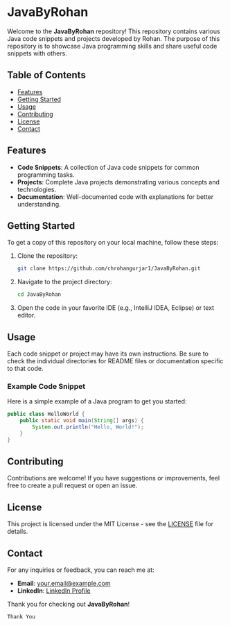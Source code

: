 
# JavaByRohan

Welcome to the **JavaByRohan** repository! This repository contains various Java code snippets and projects developed by Rohan. The purpose of this repository is to showcase Java programming skills and share useful code snippets with others.

## Table of Contents

- [Features](#features)
- [Getting Started](#getting-started)
- [Usage](#usage)
- [Contributing](#contributing)
- [License](#license)
- [Contact](#contact)

## Features

- **Code Snippets**: A collection of Java code snippets for common programming tasks.
- **Projects**: Complete Java projects demonstrating various concepts and technologies.
- **Documentation**: Well-documented code with explanations for better understanding.

## Getting Started

To get a copy of this repository on your local machine, follow these steps:

1. Clone the repository:
   ```bash
   git clone https://github.com/chrohangurjar1/JavaByRohan.git
   ```
2. Navigate to the project directory:
   ```bash
   cd JavaByRohan
   ```

3. Open the code in your favorite IDE (e.g., IntelliJ IDEA, Eclipse) or text editor.

## Usage

Each code snippet or project may have its own instructions. Be sure to check the individual directories for README files or documentation specific to that code.

### Example Code Snippet

Here is a simple example of a Java program to get you started:

```java
public class HelloWorld {
    public static void main(String[] args) {
        System.out.println("Hello, World!");
    }
}
```

## Contributing

Contributions are welcome! If you have suggestions or improvements, feel free to create a pull request or open an issue.

## License

This project is licensed under the MIT License - see the [LICENSE](LICENSE) file for details.

## Contact

For any inquiries or feedback, you can reach me at:

- **Email**: your.email@example.com
- **LinkedIn**: [ LinkedIn Profile](https://www.linkedin.com/in/rohan-naagar-779310322/?lipi=urn%3Ali%3Apage%3Ad_flagship3_feed%3BFJivO96HSMK%2F2%2FwBfFI7tw%3D%3D)

Thank you for checking out **JavaByRohan**!
```
Thank You
